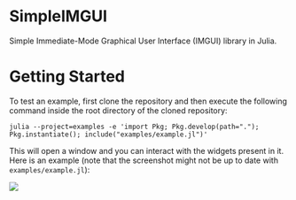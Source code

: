 # SimpleIMGUI

Simple Immediate-Mode Graphical User Interface (IMGUI) library in Julia.

# Getting Started

To test an example, first clone the repository and then execute the following command inside the root directory of the cloned repository:

```
julia --project=examples -e 'import Pkg; Pkg.develop(path="."); Pkg.instantiate(); include("examples/example.jl")'
```

This will open a window and you can interact with the widgets present in it. Here is an example (note that the screenshot might not be up to date with `examples/example.jl`):

<img src="https://user-images.githubusercontent.com/32610387/183238950-21bd6da7-9da3-42e5-a00b-a8db62909948.png">
